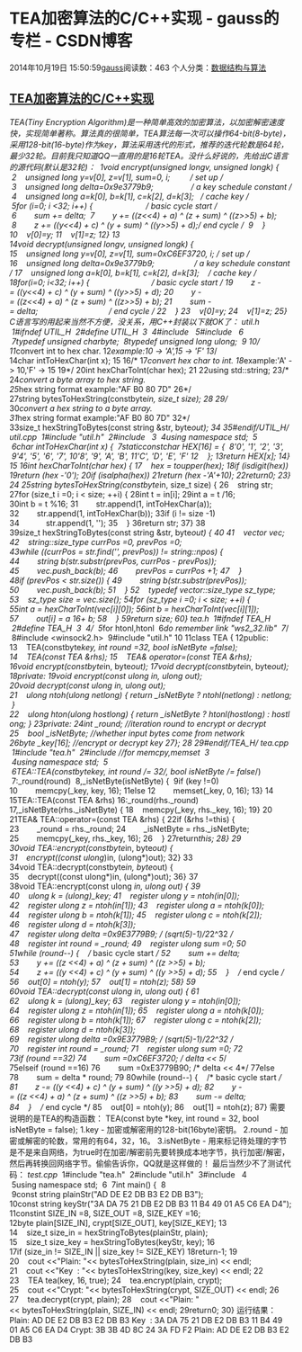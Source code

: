# TEA加密算法的C/C++实现 - gauss的专栏 - CSDN博客
2014年10月19日 15:50:59[gauss](https://me.csdn.net/mathlmx)阅读数：463
个人分类：[数据结构与算法](https://blog.csdn.net/mathlmx/article/category/605909)
## [TEA加密算法的C/C++实现](http://www.cppblog.com/ant/archive/2007/10/12/31326.html)
***TEA(Tiny Encryption Algorithm)***是一种简单高效的加密算法，以加密解密速度快，实现简单著称。算法真的很简单，TEA算法每一次可以操作64-bit(8-byte)，采用128-bit(16-byte)作为key，算法采用迭代的形式，推荐的迭代轮数是64轮，最少32轮。目前我只知道QQ一直用的是16轮TEA。没什么好说的，先给出C语言的源代码(默认是32轮)：
 1void encrypt(unsigned long*v, unsigned long*k) {
 2    unsigned long y=v[0], z=v[1], sum=0, i;         /* set up */
 3    unsigned long delta=0x9e3779b9;                 /* a key schedule constant */
 4    unsigned long a=k[0], b=k[1], c=k[2], d=k[3];   /* cache key */
 5for (i=0; i <32; i++) {                        /* basic cycle start */
 6        sum += delta;
 7        y += ((z<<4) + a) ^ (z + sum) ^ ((z>>5) + b);
 8        z += ((y<<4) + c) ^ (y + sum) ^ ((y>>5) + d);/* end cycle */
 9    }
10    v[0]=y;
11    v[1]=z;
12}
13
14void decrypt(unsigned long*v, unsigned long*k) {
15    unsigned long y=v[0], z=v[1], sum=0xC6EF3720, i; /* set up */
16    unsigned long delta=0x9e3779b9;                  /* a key schedule constant */
17    unsigned long a=k[0], b=k[1], c=k[2], d=k[3];    /* cache key */
18for(i=0; i<32; i++) {                            /* basic cycle start */
19        z -= ((y<<4) + c) ^ (y + sum) ^ ((y>>5) + d);
20        y -= ((z<<4) + a) ^ (z + sum) ^ ((z>>5) + b);
21        sum -= delta;                                /* end cycle */
22    }
23    v[0]=y;
24    v[1]=z;
25}
C语言写的用起来当然不方便，没关系，用C++封装以下就OK了：
*util.h*
 1#ifndef UTIL_H
 2#define UTIL_H
 3
 4#include <string>
 5#include <cstdlib>
 6
 7typedef unsigned charbyte;
 8typedef unsigned long ulong;
 9
10/*
11*convert int to hex char.
12*example:10 -> 'A',15 -> 'F'
13*/
14char intToHexChar(int x);
15
16/*
17*convert hex char to int.
18*example:'A' -> 10,'F' -> 15
19*/
20int hexCharToInt(char hex);
21
22using std::string;
23/*
24*convert a byte array to hex string.
25*hex string format example:"AF B0 80 7D"
26*/
27string bytesToHexString(constbyte*in, size_t size);
28
29/*
30*convert a hex string to a byte array.
31*hex string format example:"AF B0 80 7D"
32*/
33size_t hexStringToBytes(const string &str, byte*out);
34
35#endif/*UTIL_H*/
*util.cpp*
 1#include "util.h"
 2#include <vector>
 3
 4using namespace std;
 5
 6char intToHexChar(int x) {
 7staticconstchar HEX[16] = {
 8'0', '1', '2', '3',
 9'4', '5', '6', '7',
10'8', '9', 'A', 'B',
11'C', 'D', 'E', 'F'
12    };
13return HEX[x];
14}
15
16int hexCharToInt(char hex) {
17    hex = toupper(hex);
18if (isdigit(hex))
19return (hex -'0');
20if (isalpha(hex))
21return (hex -'A'+10);
22return0;
23}
24
25string bytesToHexString(constbyte*in, size_t size) {
26    string str;
27for (size_t i =0; i < size; ++i) {
28int t = in[i];
29int a = t /16;
30int b = t %16;
31        str.append(1, intToHexChar(a));
32        str.append(1, intToHexChar(b));
33if (i != size -1)
34            str.append(1, '');
35    }
36return str;
37}
38
39size_t hexStringToBytes(const string &str, byte*out) {
40
41    vector<string> vec;
42    string::size_type currPos =0, prevPos =0;
43while ((currPos = str.find('', prevPos)) != string::npos) {
44        string b(str.substr(prevPos, currPos - prevPos));
45        vec.push_back(b);
46        prevPos = currPos +1;
47    }
48if (prevPos < str.size()) {
49        string b(str.substr(prevPos));
50        vec.push_back(b);
51    }
52    typedef vector<string>::size_type sz_type;
53    sz_type size = vec.size();
54for (sz_type i =0; i < size; ++i) {
55int a = hexCharToInt(vec[i][0]);
56int b = hexCharToInt(vec[i][1]);
57        out[i] = a *16+ b;
58    }
59return size;
60}
*tea.h*
 1#ifndef TEA_H
 2#define TEA_H
 3
 4/*
 5*for htonl,htonl
 6*do remember link "ws2_32.lib"
 7*/
 8#include <winsock2.h>
 9#include "util.h"
10
11class TEA {
12public:
13    TEA(constbyte*key, int round =32, bool isNetByte =false);
14    TEA(const TEA &rhs);
15    TEA& operator=(const TEA &rhs);
16void encrypt(constbyte*in, byte*out);
17void decrypt(constbyte*in, byte*out);
18private:
19void encrypt(const ulong *in, ulong *out);
20void decrypt(const ulong *in, ulong *out);
21    ulong ntoh(ulong netlong) { return _isNetByte ? ntohl(netlong) : netlong; }
22    ulong hton(ulong hostlong) { return _isNetByte ? htonl(hostlong) : hostlong; }
23private:
24int _round; //iteration round to encrypt or decrypt
25    bool _isNetByte; //whether input bytes come from network
26byte _key[16]; //encrypt or decrypt key
27};
28
29#endif/*TEA_H*/
*tea.cpp*
 1#include "tea.h"
 2#include <cstring>//for memcpy,memset
 3
 4using namespace std;
 5
 6TEA::TEA(constbyte*key, int round /*= 32*/, bool isNetByte /*= false*/)
 7:_round(round)
 8,_isNetByte(isNetByte) {
 9if (key !=0)
10        memcpy(_key, key, 16);
11else
12        memset(_key, 0, 16);
13}
14
15TEA::TEA(const TEA &rhs)
16:_round(rhs._round)
17,_isNetByte(rhs._isNetByte) {
18    memcpy(_key, rhs._key, 16);
19}
20
21TEA& TEA::operator=(const TEA &rhs) {
22if (&rhs !=this) {
23        _round = rhs._round;
24        _isNetByte = rhs._isNetByte;
25        memcpy(_key, rhs._key, 16);
26    }
27return*this;
28}
29
30void TEA::encrypt(constbyte*in, byte*out) {
31    encrypt((const ulong*)in, (ulong*)out);
32}
33
34void TEA::decrypt(constbyte*in, byte*out) {
35    decrypt((const ulong*)in, (ulong*)out);
36}
37
38void TEA::encrypt(const ulong *in, ulong *out) {
39
40    ulong *k = (ulong*)_key;
41    register ulong y = ntoh(in[0]);
42    register ulong z = ntoh(in[1]);
43    register ulong a = ntoh(k[0]);
44    register ulong b = ntoh(k[1]);
45    register ulong c = ntoh(k[2]);
46    register ulong d = ntoh(k[3]);
47    register ulong delta =0x9E3779B9; /* (sqrt(5)-1)/2*2^32 */
48    register int round = _round;
49    register ulong sum =0;
50
51while (round--) {    /* basic cycle start */
52        sum += delta;
53        y += ((z <<4) + a) ^ (z + sum) ^ ((z >>5) + b);
54        z += ((y <<4) + c) ^ (y + sum) ^ ((y >>5) + d);
55    }    /* end cycle */
56    out[0] = ntoh(y);
57    out[1] = ntoh(z);
58}
59
60void TEA::decrypt(const ulong *in, ulong *out) {
61
62    ulong *k = (ulong*)_key;
63    register ulong y = ntoh(in[0]);
64    register ulong z = ntoh(in[1]);
65    register ulong a = ntoh(k[0]);
66    register ulong b = ntoh(k[1]);
67    register ulong c = ntoh(k[2]);
68    register ulong d = ntoh(k[3]);
69    register ulong delta =0x9E3779B9; /* (sqrt(5)-1)/2*2^32 */
70    register int round = _round;
71    register ulong sum =0;
72
73if (round ==32)
74        sum =0xC6EF3720; /* delta << 5*/
75elseif (round ==16)
76        sum =0xE3779B90; /* delta << 4*/
77else
78        sum = delta * round;
79
80while (round--) {    /* basic cycle start */
81        z -= ((y <<4) + c) ^ (y + sum) ^ ((y >>5) + d);
82        y -= ((z <<4) + a) ^ (z + sum) ^ ((z >>5) + b);
83        sum -= delta;
84    }    /* end cycle */
85    out[0] = ntoh(y);
86    out[1] = ntoh(z);
87}
需要说明的是TEA的构造函数：
TEA(const byte *key, int round = 32, bool isNetByte = false);
1.key - 加密或解密用的128-bit(16byte)密钥。
2.round - 加密或解密的轮数，常用的有64，32，16。
3.isNetByte - 用来标记待处理的字节是不是来自网络，为true时在加密/解密前先要转换成本地字节，执行加密/解密，然后再转换回网络字节。偷偷告诉你，QQ就是这样做的！
最后当然少不了测试代码：
*test.cpp*
 1#include "tea.h"
 2#include "util.h"
 3#include <iostream>
 4
 5using namespace std;
 6
 7int main() {
 8
 9const string plainStr("AD DE E2 DB B3 E2 DB B3");
10const string keyStr("3A DA 75 21 DB E2 DB B3 11 B4 49 01 A5 C6 EA D4");
11constint SIZE_IN =8, SIZE_OUT =8, SIZE_KEY =16;
12byte plain[SIZE_IN], crypt[SIZE_OUT], key[SIZE_KEY];
13
14    size_t size_in = hexStringToBytes(plainStr, plain);
15    size_t size_key = hexStringToBytes(keyStr, key);
16
17if (size_in != SIZE_IN || size_key != SIZE_KEY)
18return-1;
19
20    cout <<"Plain: "<< bytesToHexString(plain, size_in) << endl;
21    cout <<"Key  : "<< bytesToHexString(key, size_key) << endl;
22
23    TEA tea(key, 16, true);
24    tea.encrypt(plain, crypt);
25    cout <<"Crypt: "<< bytesToHexString(crypt, SIZE_OUT) << endl;
26
27    tea.decrypt(crypt, plain);
28    cout <<"Plain: "<< bytesToHexString(plain, SIZE_IN) << endl;
29return0;
30}
运行结果：
Plain: AD DE E2 DB B3 E2 DB B3
Key  : 3A DA 75 21 DB E2 DB B3 11 B4 49 01 A5 C6 EA D4
Crypt: 3B 3B 4D 8C 24 3A FD F2
Plain: AD DE E2 DB B3 E2 DB B3
